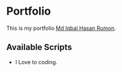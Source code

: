 # Portfolio

This is my portfolio [Md Iqbal Hasan Rumon](https://iqbal-hasan-portfolio.web.app/).

## Available Scripts
* I Love to coding.